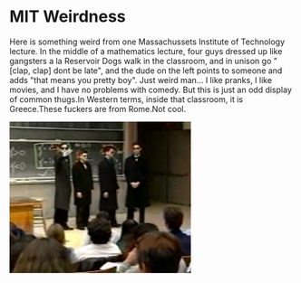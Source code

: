 # MIT Weirdness

Here is something weird from one Massachussets Institute of Technology
lecture. In the middle of a mathematics lecture, four guys dressed up
like gangsters a la Reservoir Dogs walk in the classroom, and in
unison go "[clap, clap] dont be late", and the dude on the left points
to someone and adds "that means you pretty boy". Just weird man...  I
like pranks, I like movies, and I have no problems with comedy. But
this is just an odd display of common thugs.In Western terms, inside
that classroom, it is Greece.These fuckers are from Rome.Not cool.

![](mit_thugs.png)
